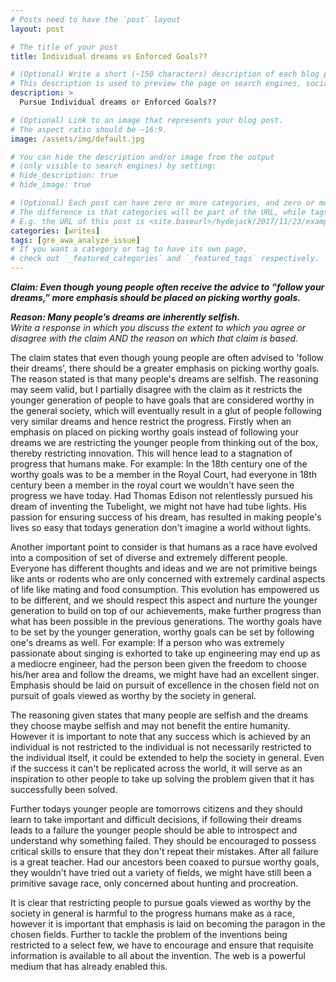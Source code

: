 ```yaml
---
# Posts need to have the `post` layout
layout: post

# The title of your post
title: Individual dreams vs Enforced Goals??

# (Optional) Write a short (~150 characters) description of each blog post.
# This description is used to preview the page on search engines, social media, etc.
description: >
  Pursue Individual dreams or Enforced Goals??

# (Optional) Link to an image that represents your blog post.
# The aspect ratio should be ~16:9.
image: /assets/img/default.jpg

# You can hide the description and/or image from the output
# (only visible to search engines) by setting:
# hide_description: true
# hide_image: true

# (Optional) Each post can have zero or more categories, and zero or more tags.
# The difference is that categories will be part of the URL, while tags will not.
# E.g. the URL of this post is <site.baseurl>/hydejack/2017/11/23/example-content/
categories: [writes]
tags: [gre_awa_analyze_issue]
# If you want a category or tag to have its own page,
# check out `_featured_categories` and `_featured_tags` respectively.
---
```


<p>
<b><i>Claim:  Even though young people often receive the advice to “follow your dreams,” more emphasis should be placed on picking worthy goals.

Reason:  Many people’s dreams are inherently selfish.
</i></b>
<br>
<i>Write a response in which you discuss the extent to which you agree or disagree with the claim AND the reason on which that claim is based.
</i>
</p>

The claim states that even though young people are often advised to 'follow their dreams', there should be a greater emphasis on picking worthy goals. The reason stated is that many people's dreams are selfish. The reasoning may seem valid, but I partially disagree with the claim as it restricts the younger generation of people to have goals that are considered worthy in the general society, which will eventually result in a glut of people following very similar dreams and hence restrict the progress.
Firstly when an emphasis on placed on picking worthy goals instead of following your dreams we are restricting the younger people from thinking out of the box, thereby restricting innovation. This will hence lead to a stagnation of progress that humans make. For example: In the 18th century one of the worthy goals was to be a member in the Royal Court, had everyone in 18th century been a member in the royal court we wouldn't have seen the progress we have today. Had Thomas Edison not relentlessly pursued his dream of inventing the Tubelight, we might not have had tube lights. His passion for ensuring success of his dream, has resulted in making people's lives so easy that todays generation don't imagine a world without lights.

Another important point to consider is that humans as a race have evolved into a composition of set of diverse and extremely different people. Everyone has different thoughts and ideas and we are not primitive beings like ants or rodents who are only concerned with extremely cardinal aspects of life like mating and food consumption. This evolution has empowered us to be different, and we should respect this aspect and nurture the younger generation to build on top of our achievements, make further progress than what has been possible in the previous generations. The worthy goals have to be set by the younger generation, worthy goals can be set by following one's dreams as well. For example: If a person who was extremely passionate about singing is exhorted to take up engineering may end up as a mediocre engineer, had the person been given the freedom to choose his/her area and follow the dreams, we might have had an excellent singer. Emphasis should be laid on pursuit of excellence in the chosen field not on pursuit of goals viewed as worthy by the society in general.

The reasoning given states that many people are selfish and the dreams they choose maybe selfish and may not benefit the entire humanity. However it is important to note that any success which is achieved by an individual is not restricted to the individual is not necessarily restricted to the individual itself, it could be extended to help the society in general. Even if the success it can't be replicated across the world, it will serve as an inspiration to other people to take up solving the problem given that it has successfully been solved.

Further todays younger people are tomorrows citizens and they should learn to take important and difficult decisions, if following their dreams leads to a failure the younger people should be able to introspect and understand why something failed. They should be encouraged to possess critical skills to ensure that they don't repeat their mistakes. After all failure is a great teacher. Had our ancestors been coaxed to pursue worthy goals, they wouldn't have tried out a variety of fields, we might have still been a primitive savage race, only concerned about hunting and procreation.

It is clear that restricting people to pursue goals viewed as worthy by the society in general is harmful to the progress humans make as a race, however it is important that emphasis is laid on becoming the paragon in the chosen fields. Further to tackle the problem of the inventions being restricted to a select few, we have to encourage and ensure that requisite information is available to all about the invention. The web is a powerful medium that has already enabled this.
